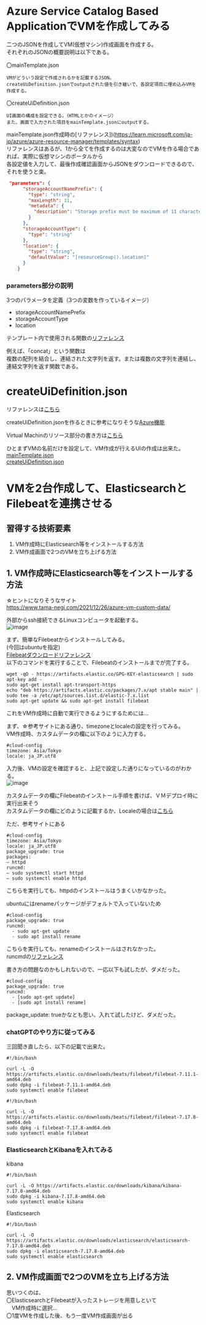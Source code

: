 #  Azure Service Catalog Based ApplicationでVMを作成してみる  

二つのJSONを作成してVM(仮想マシン)作成画面を作成する。  
それぞれのJSONの概要説明は以下である。  

〇mainTemplate.json  
```
VMがどういう設定で作成されるかを記載するJSON。
createUiDefinition.jsonでoutputされた値を引き継いで、各設定項目に埋め込みVMを作成する。
```
〇createUiDefinition.json
```
UI画面の構成を設定できる。（HTMLとかのイメージ）
また、画面で入力された項目をmainTemplate.jsonにoutputする。
```  

mainTemplate.json作成時の[リファレンス])(https://learn.microsoft.com/ja-jp/azure/azure-resource-manager/templates/syntax)  
リファレンスはあるが、1から全てを作成するのは大変なのでVMを作る場合であれば、実際に仮想マシンのポータルから  
各設定値を入力して、最後作成確認画面からJSONをダウンロードできるので、それを使うと楽。  


```JSON
 "parameters": {
      "storageAccountNamePrefix": {
        "type": "string",
        "maxLength": 11,
        "metadata": {
          "description": "Storage prefix must be maximum of 11 characters with only lowercase letters or numbers."
        }
      },
      "storageAccountType": {
        "type": "string"
      },
      "location": {
        "type": "string",
        "defaultValue": "[resourceGroup().location]"
      }
    }
```

### parameters部分の説明  
3つのパラメータを定義（3つの変数を作っているイメージ）  
- storageAccountNamePrefix  
- storageAccountType  
- location  

テンプレート内で使用される関数の[リファレンス](https://learn.microsoft.com/ja-jp/azure/azure-resource-manager/templates/template-functions)  

例えば、「concat」という関数は  
複数の配列を結合し、連結された文字列を返す。または複数の文字列を連結し、連結文字列を返す関数である。  


# createUiDefinition.json  

リファレンスは[こちら](https://learn.microsoft.com/ja-jp/azure/azure-resource-manager/managed-applications/create-uidefinition-elements)  

createUiDefinition.jsonを作るときに参考になりそうな[Azure機能](https://portal.azure.com/?feature.customPortal=false#view/Microsoft_Azure_CreateUIDef/SandboxBlade)  

Virtual Machinのリソース部分の書き方は[こちら](https://learn.microsoft.com/ja-jp/azure/templates/microsoft.compute/2022-08-01/virtualmachinescalesets/virtualmachines?pivots=deployment-language-arm-template)  

ひとまずVMの名前だけを設定して、VM作成が行えるUIの作成は出来た。  
[mainTemplate.json](./file_makeVM/%E6%93%8D%E4%BD%9C1%E3%81%A4%E3%81%AEVM%E4%BD%9C%E6%88%90%E7%94%BB%E9%9D%A2/mainTemplate.json)  
[createUiDefinition.json](./file_makeVM/%E6%93%8D%E4%BD%9C1%E3%81%A4%E3%81%AEVM%E4%BD%9C%E6%88%90%E7%94%BB%E9%9D%A2/createUiDefinition.json)  


# VMを2台作成して、ElasticsearchとFilebeatを連携させる  

## 習得する技術要素  

1. VM作成時にElasticsearch等をインストールする方法  
2. VM作成画面で2つのVMを立ち上げる方法  

## 1. VM作成時にElasticsearch等をインストールする方法  

☆ヒントになりそうなサイト  
https://www.tama-negi.com/2021/12/26/azure-vm-custom-data/  

外部からssh接続できるLinuxコンピュータを起動する。  
![image](./image/29.png)  

まず、簡単なFilebeatからインストールしてみる。  
(今回はubuntuを指定)  
[Filebeatダウンロードリファレンス](https://www.elastic.co/guide/en/beats/filebeat/7.17/setup-repositories.html#_apt)  
以下のコマンドを実行することで、Filebeatのインストールまでが完了する。  
```
wget -qO - https://artifacts.elastic.co/GPG-KEY-elasticsearch | sudo apt-key add -
sudo apt-get install apt-transport-https
echo "deb https://artifacts.elastic.co/packages/7.x/apt stable main" | sudo tee -a /etc/apt/sources.list.d/elastic-7.x.list
sudo apt-get update && sudo apt-get install filebeat
```
これをVM作成時に自動で実行できるようにするためには...  

まず、☆参考サイトにある通り、timezoneとlocaleの設定を行ってみる。  
VM作成時、カスタムデータの欄に以下のように入力する。  
```
#cloud-config
timezone: Asia/Tokyo
locale: ja_JP.utf8
```
入力後、VMの設定を確認すると、上記で設定した通りになっているのがわかる。  
![image](./image/30.png)  

カスタムデータの欄にFilebeatのインストール手順を書けば、ＶＭデプロイ時に実行出来そう  
カスタムデータの欄にどのように記載するか、Localeの場合は[こちら](https://cloudinit.readthedocs.io/en/latest/reference/modules.html#locale)  

ただ、参考サイトにある  
```
#cloud-config
timezone: Asia/Tokyo
locale: ja_JP.utf8
package_upgrade: true
packages:
– httpd
runcmd:
– sudo systemctl start httpd
– sudo systemctl enable httpd
```
こちらを実行しても、httpdのインストールはうまくいかなかった。  

ubuntuにはrenameパッケージがデフォルトで入っていないため
```
#cloud-config
package_upgrade: true
runcmd:
  - sudo apt-get update
  - sudo apt install rename
```
こちらを実行しても、renameのインストールはされなかった。  
runcmdの[リファレンス](https://cloudinit.readthedocs.io/en/latest/reference/modules.html#runcmd)  

書き方の問題なのかもしれないので、一応以下も試したが、ダメだった。  
```
#cloud-config
package_upgrade: true
runcmd:
  - [sudo apt-get update]
  - [sudo apt install rename]
```

package_update: trueかなとも思い、入れて試したけど、ダメだった。  

### chatGPTのやり方に従ってみる  
三回聞き直したら、以下の記載で出来た。
```
#!/bin/bash

curl -L -O https://artifacts.elastic.co/downloads/beats/filebeat/filebeat-7.11.1-amd64.deb
sudo dpkg -i filebeat-7.11.1-amd64.deb
sudo systemctl enable filebeat
```
```
#!/bin/bash

curl -L -O https://artifacts.elastic.co/downloads/beats/filebeat/filebeat-7.17.8-amd64.deb
sudo dpkg -i filebeat-7.17.8-amd64.deb
sudo systemctl enable filebeat
```

### ElasticsearchとKibanaを入れてみる  
kibana  
```
#!/bin/bash

curl -L -O https://artifacts.elastic.co/downloads/kibana/kibana-7.17.8-amd64.deb
sudo dpkg -i kibana-7.17.8-amd64.deb
sudo systemctl enable kibana
```

Elasticsearch  
```
#!/bin/bash

curl -L -O https://artifacts.elastic.co/downloads/elasticsearch/elasticsearch-7.17.8-amd64.deb
sudo dpkg -i elasticsearch-7.17.8-amd64.deb
sudo systemctl enable elasticsearch
```


## 2. VM作成画面で2つのVMを立ち上げる方法  

思いつくのは、  
〇ElasticsearchとFilebeatが入ったストレージを用意しといて  
　VM作成時に選択...  
〇1度VMを作成した後、もう一度VM作成画面が出る  




